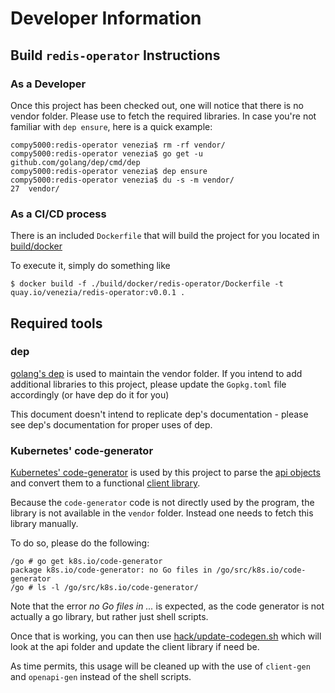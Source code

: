 # Developer Information

## Build `redis-operator` Instructions

### As a Developer

Once this project has been checked out, one will notice that there is no
vendor folder.  Please use to fetch the required libraries.  In case you're
not familiar with `dep ensure`, here is a quick example:

```shell
compy5000:redis-operator venezia$ rm -rf vendor/
compy5000:redis-operator venezia$ go get -u github.com/golang/dep/cmd/dep
compy5000:redis-operator venezia$ dep ensure
compy5000:redis-operator venezia$ du -s -m vendor/
27	vendor/
```

### As a CI/CD process

There is an included `Dockerfile` that will build the project for you located
in [build/docker](../../build/docker/redis-operator)

To execute it, simply do something like

```shell
$ docker build -f ./build/docker/redis-operator/Dockerfile -t quay.io/venezia/redis-operator:v0.0.1 . 
```

## Required tools

### dep

[golang's dep](https://golang.github.io/dep/) is used to maintain the vendor folder.  If you intend to add
additional libraries to this project, please update the `Gopkg.toml` file
accordingly (or have dep do it for you)

This document doesn't intend to replicate dep's documentation - please see
dep's documentation for proper uses of dep.

### Kubernetes' code-generator

[Kubernetes' code-generator](https://github.com/kubernetes/code-generator) is
used by this project to parse the [api objects](../../pkg/apis/redis) and
convert them to a functional [client library](../../pkg/client).

Because the `code-generator` code is not directly used by the program, the
library is not available in the `vendor` folder.  Instead one needs to fetch
this library manually.

To do so, please do the following:

```shell
/go # go get k8s.io/code-generator
package k8s.io/code-generator: no Go files in /go/src/k8s.io/code-generator
/go # ls -l /go/src/k8s.io/code-generator/
```

Note that the error _no Go files in ..._ is expected, as the code generator
is not actually a go library, but rather just shell scripts.

Once that is working, you can then use [hack/update-codegen.sh](../../hack/update-codegen.sh)
which will look at the api folder and update the client library if need be.

As time permits, this usage will be cleaned up with the use of `client-gen`
and `openapi-gen` instead of the shell scripts.

